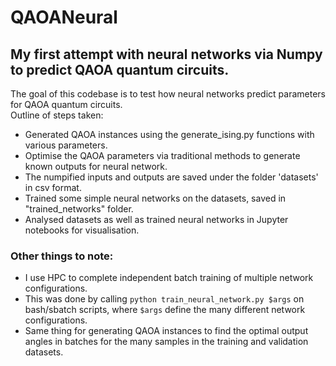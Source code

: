 # QAOANeural
## My first attempt with neural networks via Numpy to predict QAOA quantum circuits.

The goal of this codebase is to test how neural networks predict parameters for QAOA quantum circuits.  
Outline of steps taken:  
- Generated QAOA instances using the generate_ising.py functions with various parameters.  
- Optimise the QAOA parameters via traditional methods to generate known outputs for neural network.  
- The numpified inputs and outputs are saved under the folder 'datasets' in csv format.  
- Trained some simple neural networks on the datasets, saved in "trained_networks" folder.
- Analysed datasets as well as trained neural networks in Jupyter notebooks for visualisation.  
  
### Other things to note: 
- I use HPC to complete independent batch training of multiple network configurations.  
- This was done by calling `python train_neural_network.py $args` on bash/sbatch scripts, where `$args` define the many different network configurations.  
- Same thing for generating QAOA instances to find the optimal output angles in batches for the many samples in the training and validation datasets. 